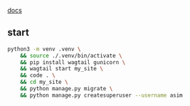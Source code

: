 [docs](https://docs.wagtail.io/)

## start
```sh
python3 -m venv .venv \
    && source ./.venv/bin/activate \
    && pip install wagtail gunicorn \
    && wagtail start my_site \
    && code . \
    && cd my_site \
    && python manage.py migrate \
    && python manage.py createsuperuser --username asim
```
